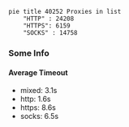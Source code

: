 
```mermaid
pie title 40252 Proxies in list
    "HTTP" : 24208
    "HTTPS": 6159
    "SOCKS" : 14758
```

### Some Info
#### Average Timeout

- mixed: 3.1s
- http: 1.6s
- https: 8.6s
- socks: 6.5s